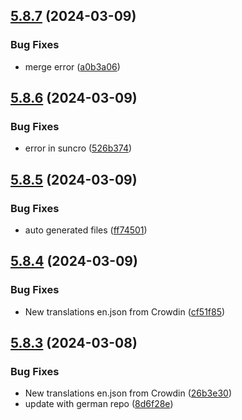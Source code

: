 ## [5.8.7](https://github.com/allnnde/pf2e-esp-translation/compare/v5.8.6...v5.8.7) (2024-03-09)


### Bug Fixes

* merge error ([a0b3a06](https://github.com/allnnde/pf2e-esp-translation/commit/a0b3a06d89f23c71e40fda1b26e5fc37055197c4))



## [5.8.6](https://github.com/allnnde/pf2e-esp-translation/compare/v5.8.5...v5.8.6) (2024-03-09)


### Bug Fixes

* error in suncro ([526b374](https://github.com/allnnde/pf2e-esp-translation/commit/526b3741cd6f257161fd0744b33d9a58a80ff236))



## [5.8.5](https://github.com/allnnde/pf2e-esp-translation/compare/v5.8.4...v5.8.5) (2024-03-09)


### Bug Fixes

* auto generated files ([ff74501](https://github.com/allnnde/pf2e-esp-translation/commit/ff74501938143448c0d48991ebbdf2f04b6ba365))



## [5.8.4](https://github.com/allnnde/pf2e-esp-translation/compare/v5.8.3...v5.8.4) (2024-03-09)


### Bug Fixes

* New translations en.json from Crowdin ([cf51f85](https://github.com/allnnde/pf2e-esp-translation/commit/cf51f8516695364110429ee72ecded09a69aed7b))



## [5.8.3](https://github.com/allnnde/pf2e-esp-translation/compare/v5.8.2...v5.8.3) (2024-03-08)


### Bug Fixes

* New translations en.json from Crowdin ([26b3e30](https://github.com/allnnde/pf2e-esp-translation/commit/26b3e301ebe986fc548ff4c506d9f807a3772709))
* update with german repo ([8d6f28e](https://github.com/allnnde/pf2e-esp-translation/commit/8d6f28efa50896af66b6c7f0f25b749956988b01))




